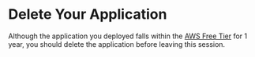 # Delete Your Application
Although the application you deployed falls within the [AWS Free Tier](https://aws.amazon.com/free) for 1 year, you should delete the application before leaving this session.